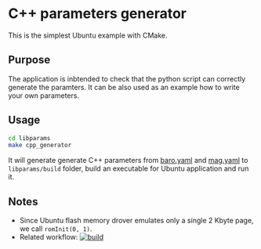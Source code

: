 # C++ parameters generator

This is the simplest Ubuntu example with CMake.

## Purpose

The application is inbtended to check that the python script can correctly generate the paramters. It can be also used as an example how to write your own parameters.

## Usage

```bash
cd libparams
make cpp_generator
```

It will generate generate C++ parameters from [baro.yaml](baro.yaml) and [mag.yaml](mag.yaml) to `libparams/build` folder, build an executable for Ubuntu application and run it. 

## Notes

- Since Ubuntu flash memory drover emulates only a single 2 Kbyte page, we call `romInit(0, 1)`.
- Related workflow: [![build](https://github.com/PonomarevDA/libparams/actions/workflows/build.yml/badge.svg)](https://github.com/PonomarevDA/libparams/actions/workflows/build.yml)
